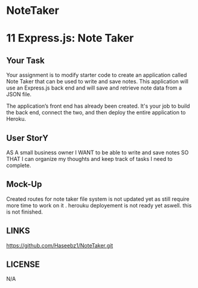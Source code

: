 # NoteTaker
# 11 Express.js: Note Taker

## Your Task

Your assignment is to modify starter code to create an application called Note Taker that can be used to write and save notes. This application will use an Express.js back end and will save and retrieve note data from a JSON file.

The application’s front end has already been created. It's your job to build the back end, connect the two, and then deploy the entire application to Heroku.


## User StorY

AS A small business owner
I WANT to be able to write and save notes
SO THAT I can organize my thoughts and keep track of tasks I need to complete.

## Mock-Up

Created routes for note taker file system is not updated yet as still require more time to work on it . herouku deployement is not ready yet aswell. 
this is not finished.

## LINKS

https://github.com/Haseebz1/NoteTaker.git


## LICENSE 

N/A
